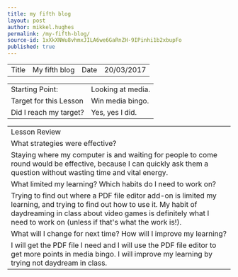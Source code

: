 ```yaml
---
title: my fifth blog
layout: post
author: mikkel.hughes
permalink: /my-fifth-blog/
source-id: 1xXkXNWu8vhmxJILA6we6GaRnZH-9IPinhi1b2xbupFo
published: true
---
```

<table>
  <tr>
    <td>Title</td>
    <td>My fifth blog </td>
    <td>    Date</td>
    <td>20/03/2017</td>
  </tr>
</table>


<table>
  <tr>
    <td>Starting Point:</td>
    <td>Looking at media.</td>
  </tr>
  <tr>
    <td>Target for this Lesson</td>
    <td>Win media bingo.</td>
  </tr>
  <tr>
    <td>Did I reach my target? </td>
    <td>Yes, yes I did.</td>
  </tr>
</table>


<table>
  <tr>
    <td>Lesson Review</td>
  </tr>
  <tr>
    <td> What strategies were effective? </td>
  </tr>
  <tr>
    <td>Staying where my computer is and waiting for people to come round would be effective, because I can quickly ask them a question without wasting time and vital energy.</td>
  </tr>
  <tr>
    <td>What limited my learning? Which habits do I need to work on? </td>
  </tr>
  <tr>
    <td>Trying to find out where a PDF file editor add-on is limited my learning, and trying to find out how to use it. My habit of daydreaming in class about video games is definitely what I need to work on (unless if that's what the work is!).</td>
  </tr>
  <tr>
    <td>What will I change for next time? How will I improve my learning?</td>
  </tr>
  <tr>
    <td>I will get the PDF file I need and I will use the PDF file editor to get more points in media bingo. I will improve my learning by trying not daydream in class.</td>
  </tr>
</table>


